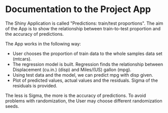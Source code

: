 Documentation to the Project App
==============================

The Shiny Application is called "Predictions: train/test proportions". The aim of the App is to show the relationship between train-to-test proportion and the accuracy of predictions.

The App works in the following way: 
* User chooses the proportion of train data to the whole samples data set (mtcars).
* The regression model is built. Regression finds the relationship between Displacement (cu.in.) (disp) and Miles/(US) gallon (mpg).
* Using test data and the model, we can predict mpg with disp given.
* Plot of predicted values, actual values and the residuals. Sigma of the residuals is provided.

The less is Sigma, the more is the accuracy of predictions. To avoid problems with randomization, the User may choose different randomization seeds.
